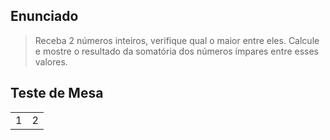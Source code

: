## Enunciado

> Receba 2 números inteiros, verifique qual o maior entre eles. Calcule e mostre o resultado da somatória dos números ímpares entre esses valores.

## Teste de Mesa

| | |
| --- | --- |
| 1 | 2 |